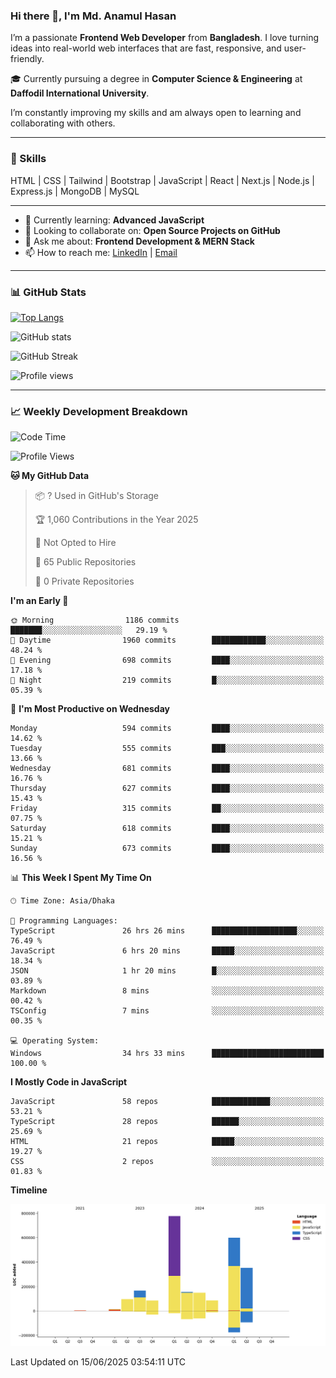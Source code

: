 ### Hi there 👋, I'm Md. Anamul Hasan

I’m a passionate **Frontend Web Developer** from **Bangladesh**. I love turning ideas into real-world web interfaces that are fast, responsive, and user-friendly.

🎓 Currently pursuing a degree in **Computer Science & Engineering** at **Daffodil International University**.

I’m constantly improving my skills and am always open to learning and collaborating with others.

---

### 🚀 Skills
HTML | CSS | Tailwind | Bootstrap | JavaScript | React | Next.js | Node.js | Express.js | MongoDB | MySQL 

---

- 🌱 Currently learning: **Advanced JavaScript**
- 👯 Looking to collaborate on: **Open Source Projects on GitHub**
- 💬 Ask me about: **Frontend Development & MERN Stack**
- 📫 How to reach me: [LinkedIn](https://www.linkedin.com/in/mdanamulhasan201) | [Email](mailto:anamulhasan3625@gmail.com)

---

### 📊 GitHub Stats

[![Top Langs](https://github-readme-stats.vercel.app/api/top-langs/?username=mdanamulhasan201&layout=compact)](https://github.com/anuraghazra/github-readme-stats)

![GitHub stats](https://github-readme-stats.vercel.app/api?username=mdanamulhasan201&show_icons=true&count_private=true&theme=tokyonight)

![GitHub Streak](https://streak-stats.demolab.com?user=mdanamulhasan201&theme=tokyonight)

![Profile views](https://gpvc.arturio.dev/mdanamulhasan201)

---

### 📈 Weekly Development Breakdown

<!--START_SECTION:waka-->
![Code Time](http://img.shields.io/badge/Code%20Time-270%20hrs%2017%20mins-blue)

![Profile Views](http://img.shields.io/badge/Profile%20Views-1-blue)

**🐱 My GitHub Data** 

> 📦 ? Used in GitHub's Storage 
 > 
> 🏆 1,060 Contributions in the Year 2025
 > 
> 🚫 Not Opted to Hire
 > 
> 📜 65 Public Repositories 
 > 
> 🔑 0 Private Repositories 
 > 
**I'm an Early 🐤** 

```text
🌞 Morning                1186 commits        ███████░░░░░░░░░░░░░░░░░░   29.19 % 
🌆 Daytime                1960 commits        ████████████░░░░░░░░░░░░░   48.24 % 
🌃 Evening                698 commits         ████░░░░░░░░░░░░░░░░░░░░░   17.18 % 
🌙 Night                  219 commits         █░░░░░░░░░░░░░░░░░░░░░░░░   05.39 % 
```
📅 **I'm Most Productive on Wednesday** 

```text
Monday                   594 commits         ████░░░░░░░░░░░░░░░░░░░░░   14.62 % 
Tuesday                  555 commits         ███░░░░░░░░░░░░░░░░░░░░░░   13.66 % 
Wednesday                681 commits         ████░░░░░░░░░░░░░░░░░░░░░   16.76 % 
Thursday                 627 commits         ████░░░░░░░░░░░░░░░░░░░░░   15.43 % 
Friday                   315 commits         ██░░░░░░░░░░░░░░░░░░░░░░░   07.75 % 
Saturday                 618 commits         ████░░░░░░░░░░░░░░░░░░░░░   15.21 % 
Sunday                   673 commits         ████░░░░░░░░░░░░░░░░░░░░░   16.56 % 
```


📊 **This Week I Spent My Time On** 

```text
🕑︎ Time Zone: Asia/Dhaka

💬 Programming Languages: 
TypeScript               26 hrs 26 mins      ███████████████████░░░░░░   76.49 % 
JavaScript               6 hrs 20 mins       █████░░░░░░░░░░░░░░░░░░░░   18.34 % 
JSON                     1 hr 20 mins        █░░░░░░░░░░░░░░░░░░░░░░░░   03.89 % 
Markdown                 8 mins              ░░░░░░░░░░░░░░░░░░░░░░░░░   00.42 % 
TSConfig                 7 mins              ░░░░░░░░░░░░░░░░░░░░░░░░░   00.35 % 

💻 Operating System: 
Windows                  34 hrs 33 mins      █████████████████████████   100.00 % 
```

**I Mostly Code in JavaScript** 

```text
JavaScript               58 repos            █████████████░░░░░░░░░░░░   53.21 % 
TypeScript               28 repos            ██████░░░░░░░░░░░░░░░░░░░   25.69 % 
HTML                     21 repos            █████░░░░░░░░░░░░░░░░░░░░   19.27 % 
CSS                      2 repos             ░░░░░░░░░░░░░░░░░░░░░░░░░   01.83 % 
```



**Timeline**

![Lines of Code chart](https://raw.githubusercontent.com/mdanamulhasan201/mdanamulhasan201/main/assets/bar_graph.png)


 Last Updated on 15/06/2025 03:54:11 UTC
<!--END_SECTION:waka-->
